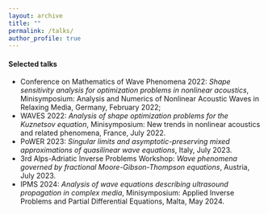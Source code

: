 ```yaml
---
layout: archive
title: ""
permalink: /talks/
author_profile: true
---
```


#### Selected talks

* Conference on Mathematics of Wave Phenomena 2022: *Shape sensitivity analysis for optimization problems in nonlinear acoustics*, Minisymposium: Analysis and Numerics of Nonlinear Acoustic Waves in Relaxing Media, Germany, February 2022;
* WAVES 2022: *Analysis of shape optimization problems for the Kuznetsov equation*, Minisymposium: New trends in nonlinear acoustics and related phenomena, France, July 2022.
* PoWER 2023: *Singular limits and asymptotic-preserving mixed approximations of quasilinear wave equations*, Italy, July 2023.
* 3rd Alps-Adriatic Inverse Problems Workshop: *Wave phenomena governed by fractional Moore-Gibson-Thompson equations*, Austria, July 2023.
* IPMS 2024: *Analysis of wave equations describing ultrasound propagation in complex media*, Minisymposium: Applied Inverse Problems and Partial Differential Equations, Malta, May 2024.

